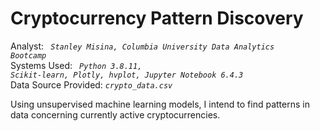 # Cryptocurrency Pattern Discovery

Analyst: <code><i> Stanley Misina, Columbia University Data Analytics Bootcamp</i></code><br />
Systems Used: <i><code> Python 3.8.11, Scikit-learn, Plotly, hvplot, Jupyter Notebook 6.4.3 </i> </code> <br />
Data Source Provided: <i><code>crypto_data.csv</code></i>

Using unsupervised machine learning models, I intend to find patterns in data concerning currently active cryptocurrencies.<br />
